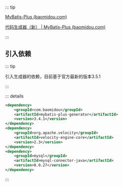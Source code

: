 ::: tip

[MyBatis-Plus (baomidou.com)](https://baomidou.com/)

[代码生成器（新） | MyBatis-Plus (baomidou.com)](https://baomidou.com/pages/779a6e/#安装)

:::



## 引入依赖



::: tip

引入生成器的依赖，目前基于官方最新的版本3.5.1

:::

::: details

```xml
<dependency>
    <groupId>com.baomidou</groupId>
    <artifactId>mybatis-plus-generator</artifactId>
    <version>3.4.1</version>
</dependency>
<dependency>
    <groupId>org.apache.velocity</groupId>
    <artifactId>velocity-engine-core</artifactId>
    <version>2.3</version>
</dependency>
<dependency>
    <groupId>mysql</groupId>
    <artifactId>mysql-connector-java</artifactId>
    <version>8.0.27</version>
</dependency>
```

:::